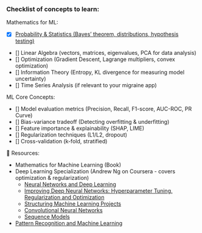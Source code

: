 ### Checklist of concepts to learn:
Mathematics for ML:
- [x] [Probability & Statistics (Bayes’ theorem, distributions, hypothesis testing)](https://github.com/ivymorenomt/mlNotes/blob/main/probabilityandstats.md)
- [] Linear Algebra (vectors, matrices, eigenvalues, PCA for data analysis)
- [] Optimization (Gradient Descent, Lagrange multipliers, convex optimization)
- [] Information Theory (Entropy, KL divergence for measuring model uncertainty)
- [] Time Series Analysis (if relevant to your migraine app)

ML Core Concepts:
- [] Model evaluation metrics (Precision, Recall, F1-score, AUC-ROC, PR Curve)
- [] Bias-variance tradeoff (Detecting overfitting & underfitting)
- [] Feature importance & explainability (SHAP, LIME)
- [] Regularization techniques (L1/L2, dropout)
- [] Cross-validation (k-fold, stratified)

📌 Resources:
- Mathematics for Machine Learning (Book)
- Deep Learning Specialization (Andrew Ng on Coursera - covers optimization & regularization)
    - [Neural Networks and Deep Learning](https://www.coursera.org/learn/neural-networks-deep-learning?specialization=deep-learning)
    - [Improving Deep Neural Networks: Hyperparameter Tuning, Regularization and Optimization](https://www.coursera.org/learn/deep-neural-network?specialization=deep-learning)
    - [Structuring Machine Learning Projects](https://www.coursera.org/learn/machine-learning-projects?specialization=deep-learning)
    - [Convolutional Neural Networks](https://www.coursera.org/learn/convolutional-neural-networks?specialization=deep-learning)
    - [Sequence Models](https://www.coursera.org/learn/nlp-sequence-models?specialization=deep-learning)
- [Pattern Recognition and Machine Learning](https://www.microsoft.com/en-us/research/wp-content/uploads/2006/01/Bishop-Pattern-Recognition-and-Machine-Learning-2006.pdf)
